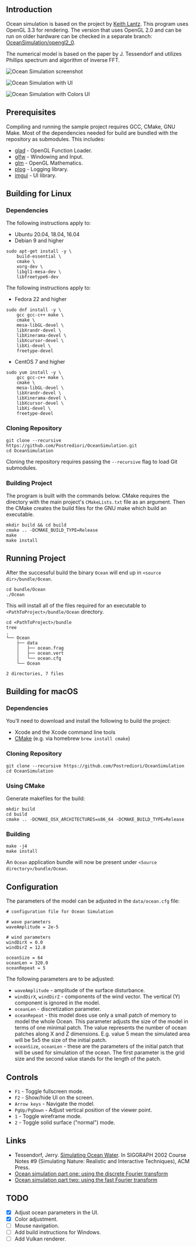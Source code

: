 ## Introduction

Ocean simulation is based on the project by [Keith Lantz](https://keithlantz.net/).
This program uses OpenGL 3.3 for rendering.
The version that uses OpenGL 2.0 and can be run on older hardware can be checked in a separate branch: [OceanSimulation/opengl2_0]( https://github.com/Postrediori/OceanSimulation/tree/opengl2_0).

The numerical model is based on the paper by J. Tessendorf and utilizes
Phillips spectrum and algorithm of inverse FFT.

![Ocean Simulation screenshot](images/ocean.png)

![Ocean Simulation with UI](images/ocean_ui_win.png)

![Ocean Simulation with Colors UI](images/ocean_colors_ui.png)


## Prerequisites

Compiling and running the sample project requires GCC, CMake, GNU Make.
Most of the dependencies needed for build are bundled with the repository as submodules.
This includes:

* [glad](https://github.com/Dav1dde/glad) - OpenGL Function Loader.
* [glfw](https://github.com/glfw/glfw) - Windowing and Input.
* [glm](https://github.com/g-truc/glm) - OpenGL Mathematics.
* [plog](https://github.com/SergiusTheBest/plog) - Logging library.
* [imgui](https://github.com/ocornut/imgui) - UI library.

## Building for Linux

### Dependencies

The following instructions apply to:

* Ubuntu 20.04, 18.04, 16.04
* Debian 9 and higher

```
sudo apt-get install -y \
    build-essential \
    cmake \
    xorg-dev \
    libgl1-mesa-dev \
    libfreetype6-dev
```

The following instructions apply to:

* Fedora 22 and higher

```
sudo dnf install -y \
    gcc gcc-c++ make \
    cmake \
    mesa-libGL-devel \
    libXrandr-devel \
    libXinerama-devel \
    libXcursor-devel \
    libXi-devel \
    freetype-devel
```

* CentOS 7 and higher

```
sudo yum install -y \
    gcc gcc-c++ make \
    cmake \
    mesa-libGL-devel \
    libXrandr-devel \
    libXinerama-devel \
    libXcursor-devel \
    libXi-devel \
    freetype-devel
```

### Cloning Repository
```
git clone --recursive https://github.com/Postrediori/OceanSimulation.git
cd OceanSimulation
```

Cloning the repository requires passing the `--recursive` flag to load Git submodules.

### Building Project

The program is built with the commands below. CMake requires the directory 
with the main project's `CMakeLists.txt` file as an argument. Then the CMake 
creates the build files for the GNU make which build an executable.

```
mkdir build && cd build
cmake .. -DCMAKE_BUILD_TYPE=Release
make
make install
```

## Running Project

After the successful build the binary `Ocean` will end up in `<source dir>/bundle/Ocean`.

```
cd bundle/Ocean
./Ocean
```

This will install all of the files required for an executable to `<PathToProject>/bundle/Ocean` directory.

```
cd <PathToProject>/bundle
tree
.
└── Ocean
    ├── data
    │   ├── ocean.frag
    │   ├── ocean.vert
    │   └── ocean.cfg
    └── Ocean

2 directories, 7 files
```

## Building for macOS

### Dependencies
You’ll need to download and install the following to build the project:
* Xcode and the Xcode command line tools
* [CMake](https://cmake.org/) (e.g. via homebrew `brew install cmake`)

### Cloning Repository
```
git clone --recursive https://github.com/Postrediori/OceanSimulation
cd OceanSimulation
```

### Using CMake
Generate makefiles for the build:

```
mkdir build
cd build
cmake .. -DCMAKE_OSX_ARCHITECTURES=x86_64 -DCMAKE_BUILD_TYPE=Release
```

### Building
```
make -j4
make install
```

An `Ocean` application bundle will now be present under `<Source directory>/bundle/Ocean`.


## Configuration

The parameters of the model can be adjusted in the `data/ocean.cfg` file:

```
# configuration file for Ocean Simulation

# wave parameters
waveAmplitude = 2e-5

# wind parameters
windDirX = 0.0
windDirZ = 12.8

oceanSize = 64
oceanLen = 320.0
oceanRepeat = 5
```

The following parameters are to be adjusted:
* `waveAmplitude` - amplitude of the surface disturbance.
* `windDirX`, `windDirZ` - components of the wind vector. The vertical (Y) component is ignored in the model.
* `oceanLen` - discretization parameter.
* `oceanRepeat` - this model does use only a small patch of memory to model the whole Ocean.
This parameter adjusts the size of the model in terms of one minimal patch. The value represents
the number of ocean patches along X and Z dimensions. E.g. value 5 mean the simulated area will be 5x5
the size of the initial patch.
* `oceanSize`, `oceanLen` - these are the parameters of the initial patch that will be used for
simulation of the ocean. The first parameter is the grid size and the second value
stands for the length of the patch.

## Controls

* `F1` - Toggle fullscreen mode.
* `F2` - Show/hide UI on the screen.
* `Arrow keys` - Navigate the model.
* `PgUp/PgDown` - Adjust vertical position of the viewer point.
* `1` - Toggle wireframe mode.
* `2` - Toggle solid surface ("normal") mode.

## Links

*  Tessendorf, Jerry. [Simulating Ocean Water](http://citeseerx.ist.psu.edu/viewdoc/download?doi=10.1.1.161.9102&rep=rep1&type=pdf). In SIGGRAPH 2002 Course Notes #9 (Simulating Nature: Realistic and Interactive Techniques), ACM Press.
* [Ocean simulation part one: using the discrete Fourier transform](https://www.keithlantz.net/2011/10/ocean-simulation-part-one-using-the-discrete-fourier-transform/)
* [Ocean simulation part two: using the fast Fourier transform](https://www.keithlantz.net/2011/11/ocean-simulation-part-two-using-the-fast-fourier-transform/)

## TODO
* [x] Adjust ocean parameters in the UI.
* [x] Color adjustment.
* [  ] Mouse navigation.
* [  ] Add build instructions for Windows.
* [  ] Add Vulkan renderer.
